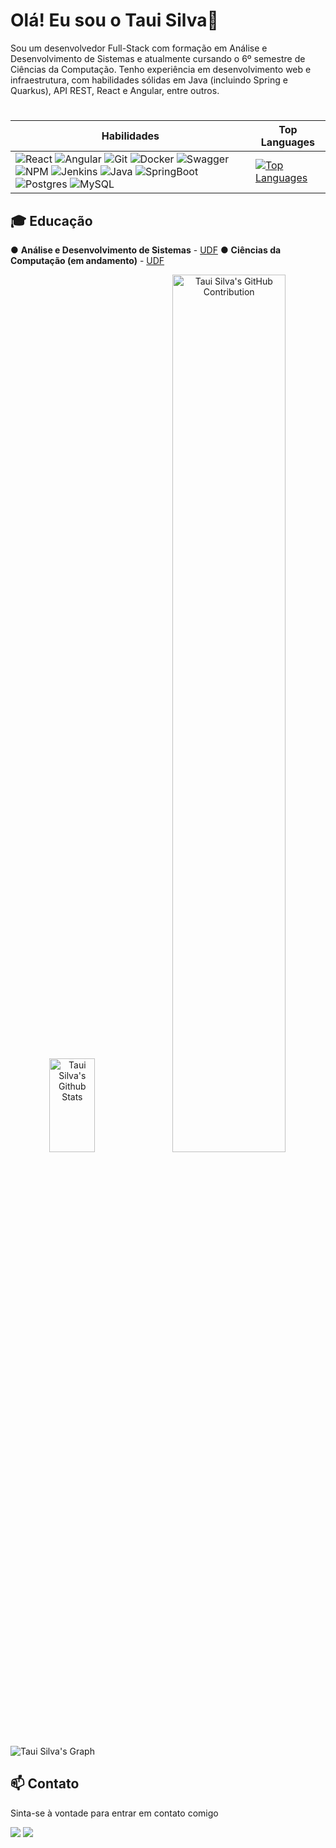 # Olá! Eu sou o Taui Silva👋

Sou um desenvolvedor Full-Stack com formação em Análise e Desenvolvimento de Sistemas e atualmente cursando o 6º semestre de Ciências da Computação. Tenho experiência em desenvolvimento web e infraestrutura, com habilidades sólidas em Java (incluindo Spring e Quarkus), API REST, React e Angular, entre outros.

#

|  Habilidades                                           | Top Languages                                          |
| ---------------------------------------------------- | ------------------------------------------------------ |
| ![React](https://img.shields.io/badge/react-%2320232a.svg?style=for-the-badge&logo=react&logoColor=%2361DAFB) ![Angular](https://img.shields.io/badge/angular-%23DD0031.svg?style=for-the-badge&logo=angular&logoColor=white) ![Git](https://img.shields.io/badge/GIT-E44C30?style=for-the-badge&logo=git&logoColor=white) ![Docker](https://img.shields.io/badge/docker-%230db7ed.svg?style=for-the-badge&logo=docker&logoColor=white) ![Swagger](https://img.shields.io/badge/-Swagger-%23Clojure?style=for-the-badge&logo=swagger&logoColor=white) ![NPM](https://img.shields.io/badge/NPM-%23CB3837.svg?style=for-the-badge&logo=npm&logoColor=white) ![Jenkins](https://img.shields.io/badge/jenkins-%232C5263.svg?style=for-the-badge&logo=jenkins&logoColor=white) ![Java](https://img.shields.io/badge/Java-ED8B00?style=for-the-badge&logo=openjdk&logoColor=white) ![SpringBoot](https://img.shields.io/badge/Spring-6DB33F?style=for-the-badge&logo=spring&logoColor=white) ![Postgres](https://img.shields.io/badge/postgres-%23316192.svg?style=for-the-badge&logo=postgresql&logoColor=white) ![MySQL](https://img.shields.io/badge/mysql-%2300f.svg?style=for-the-badge&logo=mysql&logoColor=white) | [![Top Languages](https://denvercoder1-github-readme-stats.vercel.app/api/top-langs/?username=tauisilva&langs_count=8&layout=compact&theme=react&border_color=7F3FBF&bg_color=0D1117&title_color=F85D7F&icon_color=F8D866)](https://github.com/tauisilva) |


## 🎓 Educação

● **Análise e Desenvolvimento de Sistemas** - [UDF](https://www.udf.edu.br/)  ● **Ciências da Computação (em andamento)** - [UDF](https://www.udf.edu.br/)

<p align="center">
 <a href="https://github.com/tauisilva"><img alt="Taui Silva's Github Stats" src="https://denvercoder1-github-readme-stats.vercel.app/api?username=tauisilva&show_icons=true&count_private=true&theme=react&border_color=7F3FBF&bg_color=0D1117&title_color=F85D7F&icon_color=F8D866" height="150px" width="38%"/></a>
  <a href="https://github.com/tauisilva">
    <img src="https://github-profile-summary-cards.vercel.app/api/cards/profile-details?username=tauisilva&theme=radical" alt="Taui Silva's GitHub Contribution" width="60%"/>
  </a>

</p>

![Taui Silva's Graph](https://github-readme-activity-graph.vercel.app/graph?username=tauisilva&custom_title=GitHub%20Activity%20Graph&bg_color=0D1117&color=7F3FBF&line=7F3FBF&point=7F3FBF&area_color=FFFFFF&title_color=FFFFFF&area=true)  

## 📫 Contato
Sinta-se à vontade para entrar em contato comigo

 <a href= "tauisilva@gmail.com" target="_blank"><img src="https://img.shields.io/badge/Gmail-D14836?style=for-the-badge&logo=gmail&logoColor=white" target="_blank"></a>
 <a href= "https://www.linkedin.com/in/taui-silva" target="_blank"><img src="https://img.shields.io/badge/LinkedIn-0077B5?style=for-the-badge&logo=linkedin&logoColor=white" target="_blank"></a>
